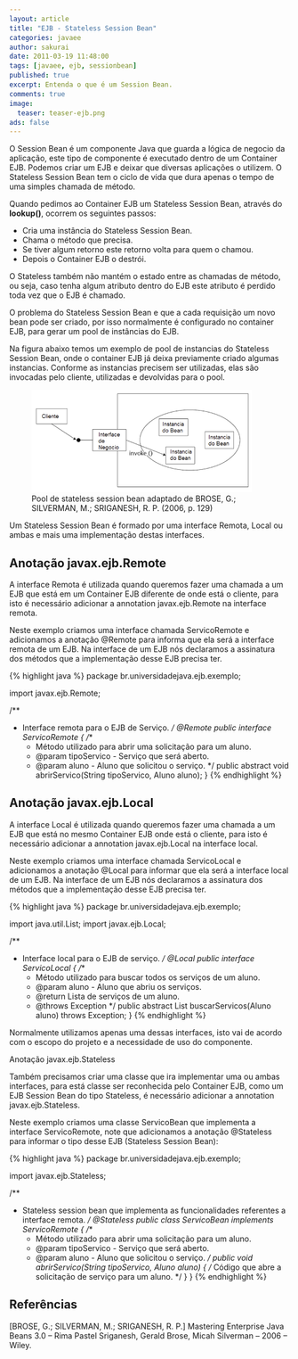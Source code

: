 ```yaml
---
layout: article
title: "EJB - Stateless Session Bean"
categories: javaee
author: sakurai
date: 2011-03-19 11:48:00
tags: [javaee, ejb, sessionbean]
published: true
excerpt: Entenda o que é um Session Bean.
comments: true
image:
  teaser: teaser-ejb.png
ads: false
---
```


O Session Bean é um componente Java que guarda a lógica de negocio da aplicação, este tipo de componente é executado dentro de um Container EJB. Podemos criar um EJB e deixar que diversas aplicações o utilizem. O Stateless Session Bean tem o ciclo de vida que dura apenas o tempo de uma simples chamada de método.

Quando pedimos ao Container EJB um Stateless Session Bean, através do **lookup()**, ocorrem os seguintes passos:

* Cria uma instância do Stateless Session Bean.
* Chama o método que precisa.
* Se tiver algum retorno este retorno volta para quem o chamou.
* Depois o Container EJB o destrói.

O Stateless também não mantém o estado entre as chamadas de método, ou seja, caso tenha algum atributo dentro do EJB este atributo é perdido toda vez que o EJB é chamado.

O problema do Stateless Session Bean e que a cada requisição um novo bean pode ser criado, por isso normalmente é configurado no container EJB, para gerar um pool de instâncias do EJB.

Na figura abaixo temos um exemplo de pool de instancias do Stateless Session Bean, onde o container EJB já deixa previamente criado algumas instancias. Conforme as instancias precisem ser utilizadas, elas são invocadas pelo cliente, utilizadas e devolvidas para o pool.

<figure>
    <a href="/images/2011-03-19-ejb-sessionbean-01.png"><img src="/images/2011-03-19-ejb-sessionbean-01.png" alt="Pool de stateless session bean."></a>
    <figcaption>Pool de stateless session bean adaptado de BROSE, G.; SILVERMAN, M.; SRIGANESH, R. P. (2006, p. 129)</figcaption>
</figure>

Um Stateless Session Bean é formado por uma interface Remota, Local ou ambas e mais uma implementação destas interfaces.

## Anotação javax.ejb.Remote

A interface Remota é utilizada quando queremos fazer uma chamada a um EJB que está em um Container EJB diferente de onde está o cliente, para isto é necessário adicionar a annotation javax.ejb.Remote na interface remota.

Neste exemplo criamos uma interface chamada ServicoRemote e adicionamos a anotação @Remote para informa que ela será a interface remota de um EJB. Na interface de um EJB nós declaramos a assinatura dos métodos que a implementação desse EJB precisa ter.

{% highlight java %}
package br.universidadejava.ejb.exemplo;

import javax.ejb.Remote;

/**
 * Interface remota para o EJB de Serviço.
 */
@Remote
public interface ServicoRemote {
  /**
   * Método utilizado para abrir uma solicitação para um aluno.
   * @param tipoServico - Serviço que será aberto.
   * @param aluno - Aluno que solicitou o serviço.
   */
  public abstract void abrirServico(String tipoServico, Aluno aluno);
}
{% endhighlight %}

## Anotação javax.ejb.Local

A interface Local é utilizada quando queremos fazer uma chamada a um EJB que está no mesmo Container EJB onde está o cliente, para isto é necessário adicionar a annotation javax.ejb.Local na interface local.

Neste exemplo criamos uma interface chamada ServicoLocal e adicionamos a anotação @Local para informar que ela será a interface local de um EJB. Na interface de um EJB nós declaramos a assinatura dos métodos que a implementação desse EJB precisa ter.

{% highlight java %}
package br.universidadejava.ejb.exemplo;

import java.util.List;
import javax.ejb.Local;

/**
 * Interface local para o EJB de serviço.
 */
@Local
public interface ServicoLocal {
  /**
   * Método utilizado para buscar todos os serviços de um aluno.
   * @param aluno - Aluno que abriu os serviços.
   * @return Lista de serviços de um aluno.
   * @throws Exception
   */
  public abstract List<Servico> buscarServicos(Aluno aluno) throws Exception;
}
{% endhighlight %}

Normalmente utilizamos apenas uma dessas interfaces, isto vai de acordo com o escopo do projeto e a necessidade de uso do componente.

Anotação javax.ejb.Stateless

Também precisamos criar uma classe que ira implementar uma ou ambas interfaces, para está classe ser reconhecida pelo Container EJB, como um EJB Session Bean do tipo Stateless, é necessário adicionar a annotation javax.ejb.Stateless.

Neste exemplo criamos uma classe ServicoBean que implementa a interface ServicoRemote, note que adicionamos a anotação @Stateless para informar o tipo desse EJB (Stateless Session Bean):

{% highlight java %}
package br.universidadejava.ejb.exemplo;

import javax.ejb.Stateless;

/**
 * Stateless session bean que implementa as funcionalidades referentes a interface remota.
 */
@Stateless
public class ServicoBean implements ServicoRemote {
  /**
   * Método utilizado para abrir uma solicitação para um aluno.
   * @param tipoServico - Serviço que será aberto.
   * @param aluno - Aluno que solicitou o serviço.
   */
  public void abrirServico(String tipoServico, Aluno aluno) {
    /* Código que abre a solicitação de serviço para um aluno. */
  }
}
{% endhighlight %}

## Referências

[BROSE, G.; SILVERMAN, M.; SRIGANESH, R. P.] Mastering Enterprise Java Beans 3.0 – Rima Pastel Sriganesh, Gerald Brose, Micah Silverman – 2006 – Wiley.
